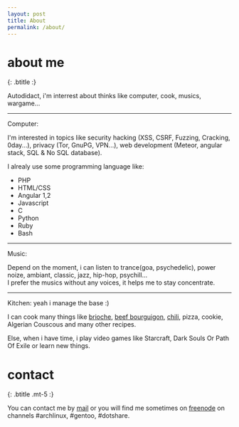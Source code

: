 ```yaml
---
layout: post
title: About
permalink: /about/
---
```


# about me
{: .btitle :}

Autodidact, i'm interrest about thinks like computer, cook, musics, wargame...

---
Computer:     

I'm interested in topics like security hacking (XSS, CSRF, Fuzzing, Cracking, 0day...), privacy (Tor, GnuPG, VPN...), web development (Meteor, angular stack, SQL & No SQL database).

I alrealy use some programming language like:

+ PHP
+ HTML/CSS
+ Angular 1,2
+ Javascript
+ C
+ Python
+ Ruby
+ Bash

---
Music:  

Depend on the moment, i can listen to trance(goa, psychedelic), power noize, ambiant, classic, jazz, hip-hop, psychill...  
I prefer the musics without any voices, it helps me to stay concentrate.

---
Kitchen: yeah i manage the base :) 

I can cook many things like [brioche](https://en.wikipedia.org/wiki/Brioche), [beef bourguigon](https://en.wikipedia.org/wiki/Beef_bourguignon), [chili](https://en.wikipedia.org/wiki/Chili), pizza, cookie, Algerian Couscous and many other recipes.

Else, when i have time, i play video games like Starcraft, Dark Souls Or Path Of Exile or learn new things.  

# contact
{: .btitle .mt-5 :}

You can contact me by [mail](szorfein@gmail.com) or you will find me sometimes on [freenode](https://freenode.net/) on channels  #archlinux, #gentoo, #dotshare.
